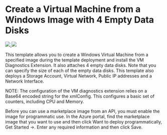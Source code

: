 # Create a Virtual Machine from a Windows Image with 4 Empty Data Disks

<a href="https://portal.azure.com/#create/Microsoft.Template/uri/https%3A%2F%2Fraw.githubusercontent.com%2Fjimyjohny%2Fazure-quickstart-templates%2Fmaster%2Fsoftnas-cloud%2Fazuredeploy.json" target="_blank">
    <img src="http://azuredeploy.net/deploybutton.png"/>
</a>
<a href="http://armviz.io/#/?load=https%3A%2F%2Fraw.githubusercontent.com%2Fjimyjohny%2Fazure-quickstart-templates%2Fmaster%2Fsoftnas-cloud%2Fazuredeploy.json" target="_blank">
    <img src="http://armviz.io/visualizebutton.png"/>
</a>

This template allows you to create a Windows Virtual Machine from a specified image during the template deployment and install the VM Diagnostics Extension. It also attaches 4 empty data disks. Note that you can specify the size of each of the empty data disks. This template also deploys a Storage Account, Virtual Network, Public IP addresses and a Network Interface.

NOTE: The configuration of the VM diagnostics extension relies on a Base64 encoded string for the xmlConfig. This configures a basic set of counters, including CPU and Memory. 


Before you can use a marketplace image from an API, you must enable the image for programmatic use. In the Azure portal, find the marketplace image that you want to use and then click Want to deploy programmatically, Get Started ->. Enter any required information and then click Save.
